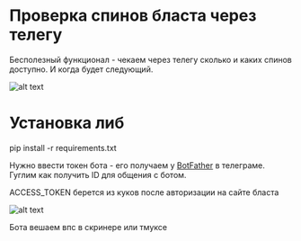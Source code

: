 # Проверка спинов бласта через телегу
Бесполезный функционал - чекаем через телегу сколько и каких спинов доступно. И когда будет следующий.

![alt text](https://i.gyazo.com/b78af2af0eec85b0a0ed50275d1c0bae.png)

# Установка либ
pip install -r requirements.txt

Нужно ввести токен бота - его получаем у [BotFather](https://t.me/BotFather) в телеграме.
Гуглим как получить ID для общения с ботом.

ACCESS_TOKEN берется из куков после авторизации на сайте бласта

![alt text](https://i.gyazo.com/d81fa7ef0484671d1e192bed6bc28c34.png)

Бота вешаем впс в скринере или тмуксе
